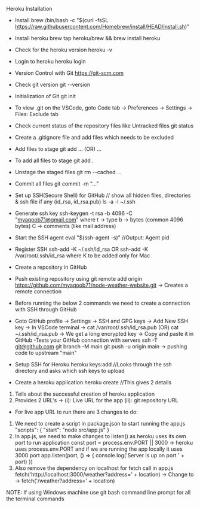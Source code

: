 Heroku Installation
- Install brew
/bin/bash -c "$(curl -fsSL https://raw.githubusercontent.com/Homebrew/install/HEAD/install.sh)"
- Install heroku
brew tap heroku/brew && brew install heroku
- Check for the heroku version
heroku -v
- Login to heroku
heroku login
- Version Control with Git
https://git-scm.com
- Check git version
git --version
- Initialization of Git
git init
- To view .git on the VSCode, goto Code tab -> Preferences -> Settings -> Files: Exclude tab
- Check current status of the repository files like Untracked files
git status
- Create a .gitignore file and add files which needs to be excluded
- Add files to stage
git add <folder>... (OR) <files>...
- To add all files to stage
git add .
- Unstage the staged files
git rm --cached <file>...
- Commit all files
git commit -m "..."

- Set up SSH(Secure Shell) for GitHub
// show all hidden files, directories & ssh file if any (id_rsa, id_rsa.pub) 
ls -a -l ~/.ssh

- Generate ssh key
ssh-keygen -t rsa -b 4096 -C "myaqoob71@gmail.com"
where t -> type
b -> bytes (common 4096 bytes)
C -> comments (like mail address)

- Start the SSH agent
eval "$(ssh-agent -s)"
//Output: Agent pid <number>

- Register SSH
ssh-add -K ~/.ssh/id_rsa
            OR
ssh-add -K /var/root/.ssh/id_rsa
where K to be added only for Mac

- Create a repository in GitHub
- Push existing repository using 
git remote add origin https://github.com/myaqoob71/node-weather-website.git  -> Creates a remote connection 
- Before running the below 2 commands we need to create a connection with SSH through GitHub 
- Goto GitHub profile -> Settings -> SSH and GPG keys -> Add New SSH key -> In VSCode terminal -> cat /var/root/.ssh/id_rsa.pub (OR) 
cat ~/.ssh/id_rsa.pub -> We get a long encrypted key -> Copy and paste it in GitHub
-Tests your GitHub connection with servers
ssh -T git@github.com
git branch -M main
git push -u origin main  -> pushing code to upstream "main"

- Setup SSH for Heroku
heroku keys:add
//Looks through the ssh directory and asks which ssh keys to upload
- Create a heroku application
heroku create <application-name>
//This gives 2 details
1. Tells about the successful creation of heroku application
2. Provides 2 URL's -> (i): Live URL for the app (ii): git repository URL
- For live app URL to run there are 3 changes to do:
1. We need to create a script in package.json to start running the app.js
"scripts": {
    "start": "node src/app.js"
  }
2. In app.js, we need to make changes to listen() as heroku uses its own port to run application
const port = process.env.PORT || 3000 -> heroku uses process.env.PORT and if we are running the app locally it uses 3000 port
app.listen(port, () => {
    console.log('Server is up on port ' + port)
})
3. Also remove the dependency on localhost for fetch call in app.js
fetch('http://localhost:3000/weather?address=' + location) -> Change to -> fetch('/weather?address=' + location) 














NOTE: If using Windows machine use git bash command line prompt for all the terminal commands